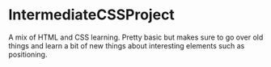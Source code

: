 # IntermediateCSSProject
A mix of HTML and CSS learning. Pretty basic but makes sure to go over old things and learn a bit of new things about interesting elements such as positioning.
